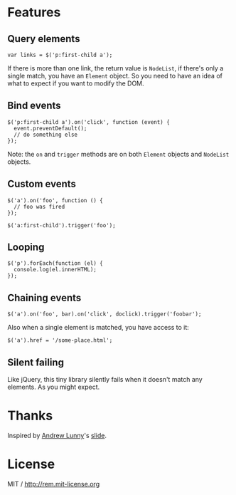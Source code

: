# Features

## Query elements

    var links = $('p:first-child a');

If there is more than one link, the return value is `NodeList`, if there's only a single match, you have an `Element` object. So you need to have an idea of what to expect if you want to modify the DOM.

## Bind events

    $('p:first-child a').on('click', function (event) {
      event.preventDefault();
      // do something else
    });

Note: the `on` and `trigger` methods are on both `Element` objects and `NodeList` objects.

## Custom events

    $('a').on('foo', function () {
      // foo was fired
    });

    $('a:first-child').trigger('foo');

## Looping

    $('p').forEach(function (el) {
      console.log(el.innerHTML);
    });

## Chaining events

    $('a').on('foo', bar).on('click', doclick).trigger('foobar');

Also when a single element is matched, you have access to it:

    $('a').href = '/some-place.html';

## Silent failing

Like jQuery, this tiny library silently fails when it doesn't match any elements. As you might expect.

# Thanks

Inspired by [Andrew Lunny](http://github.com/alunny)'s [slide](http://youtu.be/ssR7SKJfcG4?t=20m14s).

# License

MIT / http://rem.mit-license.org
